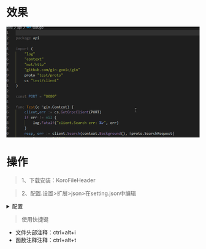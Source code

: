 # 效果

![](image/17-1.gif)

# 操作

<!-- @import "[TOC]" {cmd="toc" depthFrom=1 depthTo=6 orderedList=false} -->

> 1、下载安装：KoroFileHeader

> 2、配置.设置>扩展>json>在setting.json中编辑

<details>
<summary>配置</summary>

```json
    // 文件头部注释
    "fileheader.customMade": {
        "Descripttion": "",
        "version": "0.1",
        "Author": "DK_Li",
        "Date": "{createTime}",
        "LastEditors": "DK_Li",
        "LastEditTime": "{updateTime}"
    },
    //函数注释
    "fileheader.cursorMode": {
        "description": "",
        "param": "",
        "return": ""
    },
```

</details>

> 使用快捷键

- 文件头部注释：ctrl+alt+i
- 函数注释注释：ctrl+alt+t
